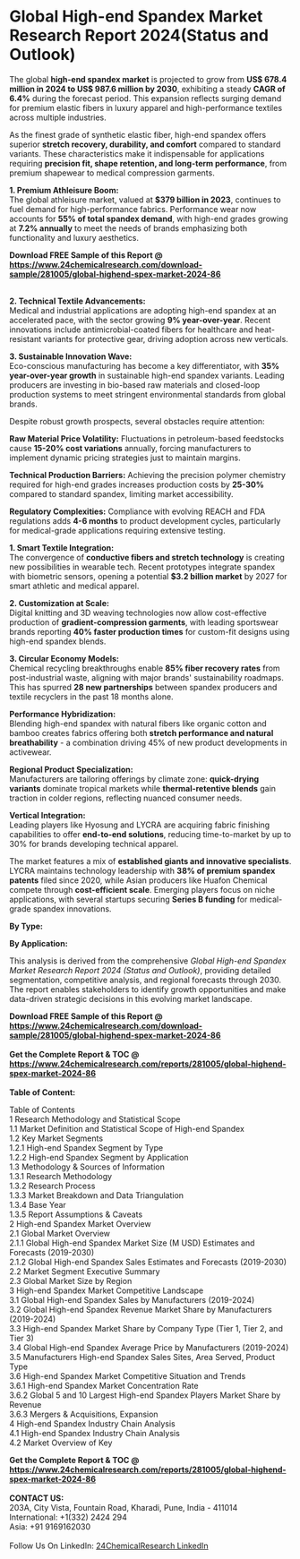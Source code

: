 <h1>Global High-end Spandex Market Research Report 2024(Status and Outlook)</h1><p>The global <strong>high-end spandex market</strong> is projected to grow from <strong>US$ 678.4 million in 2024 to US$ 987.6 million by 2030</strong>, exhibiting a steady <strong>CAGR of 6.4%</strong> during the forecast period. This expansion reflects surging demand for premium elastic fibers in luxury apparel and high-performance textiles across multiple industries.</p><p>As the finest grade of synthetic elastic fiber, high-end spandex offers superior <strong>stretch recovery, durability, and comfort</strong> compared to standard variants. These characteristics make it indispensable for applications requiring <strong>precision fit, shape retention, and long-term performance</strong>, from premium shapewear to medical compression garments.</p><p><strong>1. Premium Athleisure Boom:</strong><br>
The global athleisure market, valued at <strong>$379 billion in 2023</strong>, continues to fuel demand for high-performance fabrics. Performance wear now accounts for <strong>55% of total spandex demand</strong>, with high-end grades growing at <strong>7.2% annually</strong> to meet the needs of brands emphasizing both functionality and luxury aesthetics.</p><div><b>Download FREE Sample of this Report @ 
            <a href="https://www.24chemicalresearch.com/download-sample/281005/global-highend-spex-market-2024-86">
            https://www.24chemicalresearch.com/download-sample/281005/global-highend-spex-market-2024-86</a></b></div><br><p><strong>2. Technical Textile Advancements:</strong><br>
Medical and industrial applications are adopting high-end spandex at an accelerated pace, with the sector growing <strong>9% year-over-year</strong>. Recent innovations include antimicrobial-coated fibers for healthcare and heat-resistant variants for protective gear, driving adoption across new verticals.</p><p><strong>3. Sustainable Innovation Wave:</strong><br>
Eco-conscious manufacturing has become a key differentiator, with <strong>35% year-over-year growth</strong> in sustainable high-end spandex variants. Leading producers are investing in bio-based raw materials and closed-loop production systems to meet stringent environmental standards from global brands.</p><p>Despite robust growth prospects, several obstacles require attention:</p><p><strong>Raw Material Price Volatility:</strong> Fluctuations in petroleum-based feedstocks cause <strong>15-20% cost variations</strong> annually, forcing manufacturers to implement dynamic pricing strategies just to maintain margins.</p><p><strong>Technical Production Barriers:</strong> Achieving the precision polymer chemistry required for high-end grades increases production costs by <strong>25-30%</strong> compared to standard spandex, limiting market accessibility.</p><p><strong>Regulatory Complexities:</strong> Compliance with evolving REACH and FDA regulations adds <strong>4-6 months</strong> to product development cycles, particularly for medical-grade applications requiring extensive testing.</p><p><strong>1. Smart Textile Integration:</strong><br>
The convergence of <strong>conductive fibers and stretch technology</strong> is creating new possibilities in wearable tech. Recent prototypes integrate spandex with biometric sensors, opening a potential <strong>$3.2 billion market</strong> by 2027 for smart athletic and medical apparel.</p><p><strong>2. Customization at Scale:</strong><br>
Digital knitting and 3D weaving technologies now allow cost-effective production of <strong>gradient-compression garments</strong>, with leading sportswear brands reporting <strong>40% faster production times</strong> for custom-fit designs using high-end spandex blends.</p><p><strong>3. Circular Economy Models:</strong><br>
Chemical recycling breakthroughs enable <strong>85% fiber recovery rates</strong> from post-industrial waste, aligning with major brands' sustainability roadmaps. This has spurred <strong>28 new partnerships</strong> between spandex producers and textile recyclers in the past 18 months alone.</p><p><strong>Performance Hybridization:</strong><br>
    Blending high-end spandex with natural fibers like organic cotton and bamboo creates fabrics offering both <strong>stretch performance and natural breathability</strong> - a combination driving 45% of new product developments in activewear.</p><p><strong>Regional Product Specialization:</strong><br>
    Manufacturers are tailoring offerings by climate zone: <strong>quick-drying variants</strong> dominate tropical markets while <strong>thermal-retentive blends</strong> gain traction in colder regions, reflecting nuanced consumer needs.</p><p><strong>Vertical Integration:</strong><br>
    Leading players like Hyosung and LYCRA are acquiring fabric finishing capabilities to offer <strong>end-to-end solutions</strong>, reducing time-to-market by up to 30% for brands developing technical apparel.</p><p>The market features a mix of <strong>established giants and innovative specialists</strong>. LYCRA maintains technology leadership with <strong>38% of premium spandex patents</strong> filed since 2020, while Asian producers like Huafon Chemical compete through <strong>cost-efficient scale</strong>. Emerging players focus on niche applications, with several startups securing <strong>Series B funding</strong> for medical-grade spandex innovations.</p><p><strong>By Type:</strong></p><p><strong>By Application:</strong></p><p>This analysis is derived from the comprehensive <em>Global High-end Spandex Market Research Report 2024 (Status and Outlook)</em>, providing detailed segmentation, competitive analysis, and regional forecasts through 2030. The report enables stakeholders to identify growth opportunities and make data-driven strategic decisions in this evolving market landscape.</p><div><b>Download FREE Sample of this Report @ 
            <a href="https://www.24chemicalresearch.com/download-sample/281005/global-highend-spex-market-2024-86">
            https://www.24chemicalresearch.com/download-sample/281005/global-highend-spex-market-2024-86</a></b></div><br><div><b>Get the Complete Report & TOC @ 
            <a href="https://www.24chemicalresearch.com/reports/281005/global-highend-spex-market-2024-86">
            https://www.24chemicalresearch.com/reports/281005/global-highend-spex-market-2024-86</a></b></div><br>
            <b>Table of Content:</b><p>Table of Contents<br />
 1 Research Methodology and Statistical Scope<br />
 1.1 Market Definition and Statistical Scope of High-end Spandex<br />
 1.2 Key Market Segments<br />
 1.2.1 High-end Spandex Segment by Type<br />
 1.2.2 High-end Spandex Segment by Application<br />
 1.3 Methodology & Sources of Information<br />
 1.3.1 Research Methodology<br />
 1.3.2 Research Process<br />
 1.3.3 Market Breakdown and Data Triangulation<br />
 1.3.4 Base Year<br />
 1.3.5 Report Assumptions & Caveats<br />
 2 High-end Spandex Market Overview<br />
 2.1 Global Market Overview<br />
 2.1.1 Global High-end Spandex Market Size (M USD) Estimates and Forecasts (2019-2030)<br />
 2.1.2 Global High-end Spandex Sales Estimates and Forecasts (2019-2030)<br />
 2.2 Market Segment Executive Summary<br />
 2.3 Global Market Size by Region<br />
 3 High-end Spandex Market Competitive Landscape<br />
 3.1 Global High-end Spandex Sales by Manufacturers (2019-2024)<br />
 3.2 Global High-end Spandex Revenue Market Share by Manufacturers (2019-2024)<br />
 3.3 High-end Spandex Market Share by Company Type (Tier 1, Tier 2, and Tier 3)<br />
 3.4 Global High-end Spandex Average Price by Manufacturers (2019-2024)<br />
 3.5 Manufacturers High-end Spandex Sales Sites, Area Served, Product Type<br />
 3.6 High-end Spandex Market Competitive Situation and Trends<br />
 3.6.1 High-end Spandex Market Concentration Rate<br />
 3.6.2 Global 5 and 10 Largest High-end Spandex Players Market Share by Revenue<br />
 3.6.3 Mergers & Acquisitions, Expansion<br />
 4 High-end Spandex Industry Chain Analysis<br />
 4.1 High-end Spandex Industry Chain Analysis<br />
 4.2 Market Overview of Key</p><div><b>Get the Complete Report & TOC @ 
            <a href="https://www.24chemicalresearch.com/reports/281005/global-highend-spex-market-2024-86">
            https://www.24chemicalresearch.com/reports/281005/global-highend-spex-market-2024-86</a></b></div><br><b>CONTACT US:</b><br>
            203A, City Vista, Fountain Road, Kharadi, Pune, India - 411014<br>
            International: +1(332) 2424 294<br>
            Asia: +91 9169162030 <br><br>
            Follow Us On LinkedIn: <a href="https://www.linkedin.com/company/24chemicalresearch/">24ChemicalResearch LinkedIn</a>
